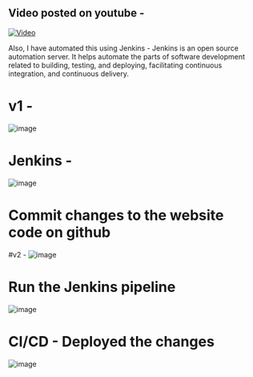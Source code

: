 ## Video posted on youtube -
[![Video](https://img.youtube.com/vi/2aV85lEHvTU/0.jpg)](https://www.youtube.com/watch?v=2aV85lEHvTU)


Also, I have automated this using Jenkins - Jenkins is an open source automation server. It helps automate the parts of software development related to building, testing, and deploying, facilitating continuous integration, and continuous delivery.
# v1 -
![image](https://github.com/user-attachments/assets/bc08f459-08ec-4cc1-8302-71dae2ff5458)
# Jenkins - 
![image](https://github.com/user-attachments/assets/eb349dd8-f78f-49fa-8c10-8bccbb7afa27)
# Commit changes to the website code on github
#v2 - 
![image](https://github.com/user-attachments/assets/0388e7ee-461b-41ed-a5b8-aad3b5ffba63)
# Run the Jenkins pipeline
![image](https://github.com/user-attachments/assets/09b4cff9-cb55-4322-b261-8061a24fd068)
# CI/CD - Deployed the changes
![image](https://github.com/user-attachments/assets/db10b667-4436-409d-b091-accb468fd182)


